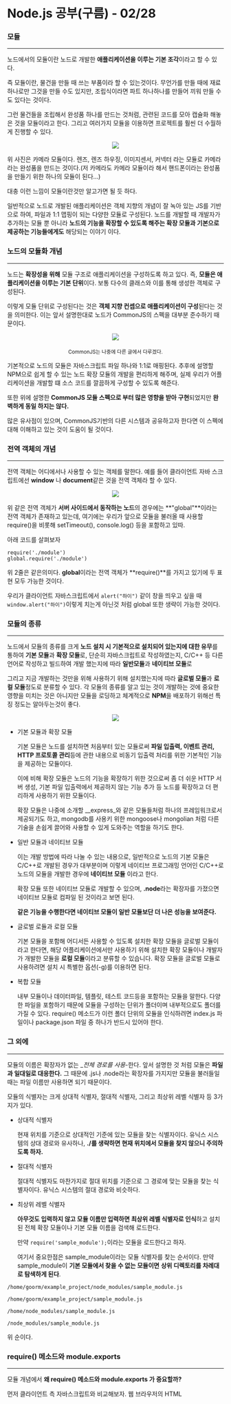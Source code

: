 # Node.js 공부(구름) - 02/28

### 모듈

---

노드에서의 모듈이란 노드로 개발한 **애플리케이션을 이루는 기본 조각**이라고 할 수 있다.

즉 모듈이란, 물건을 만들 때 쓰는 부품이라 할 수 있는것이다. 무언가를 만들 때에 재료 하나로만 그것을 만들 수도 있지만, 조립식이라면 파트 하나하나를 만들어 끼워 만들 수도 있다는 것이다.

그런 물건들을 조립해서 완성품 하나를 만드는 것처럼, 관련된 코드를 모아 캡슐화 해놓은 것을 모듈이라고 한다. 그리고 여러가지 모듈을 이용하면 프로젝트를 훨씬 더 수월하게 진행할 수 있다.

<center><img src="/assets/img/nodejs/2020-02-28-Node.js-공부(4)/1.png"></center>

위 사진은 카메라 모듈이다. 렌즈, 렌즈 하우징, 이미지센서, 커넥터 라는 모듈로 카메라라는 완성품을 만드는 것이다.(저 카메라도 카메라 모듈이라 해서 핸드폰이라는 완성품을 만들기 위한 하나의 모듈이 된다...)

대충 이런 느낌이 모듈이란것만 알고가면 될 듯 하다.

일반적으로 노드로 개발된 애플리케이션은 객체 지향의 개념이 잘 녹아 있는 JS를 기반으로 하여, 파일과 1:1 맵핑이 되는 다양한 모듈로 구성된다. 노드를 개발할 때 개발자가 추가하는 모듈 뿐 아니라 **노드의 기능을 확장할 수 있도록 해주는 확장 모듈과 기본으로 제공하는 기능들에게도** 해당되는 이야기 이다.

### 노드의 모듈화 개념

---

노드는 **확장성을 위해** 모듈 구조로 애플리케이션을 구성하도록 하고 있다. 즉, **모듈은 애플리케이션을 이루는 기본 단위**이다. 보통 다수의 클래스와 이를 통해 생성한 객체로 구성된다.

이렇게 모듈 단위로 구성된다는 것은 **객체 지향 컨셉으로 애플리케이션이 구성**된다는 것을 의미한다. 이는 앞서 설명한대로 노드가 CommonJS의 스펙을 대부분 준수하기 때문이다.

<center><img src="/assets/img/nodejs/2020-02-28-Node.js-공부(4)/2.png"></center>
<br><center><small>CommonJS는 나중에 다른 글에서 다루겠다.</small></center>

기본적으로 노드의 모듈은 자바스크립트 파일 하나와 1:1로 매핑된다. 추후에 설명할 NPM으로 쉽게 할 수 있는 노드 확장 모듈의 개발을 편리하게 해주며, 실제 우리가 어플리케이션을 개발할 떄 소스 코드를 깔끔하게 구성할 수 있도록 해준다.

또한 위에 설명한 **CommonJS 모듈 스펙으로 부터 많은 영향을 받아 구현**되었지만 **완벽하게 동일 하지는 않다.**

많은 유사점이 있으며, CommonJS기반의 다른 시스템과 공유하고자 한다면 이 스펙에 대해 이해하고 있는 것이 도움이 될 것이다.

### 전역 객체의 개념

---

전역 객체는 어디에서나 사용할 수 있는 객체를 말한다. 예를 들어 클라이언트 자바 스크립트에선 **window** 나 **document**같은 것을 전역 객체라 할 수 있다.

<center><img src="/assets/img/nodejs/2020-02-28-Node.js-공부(4)/3.png"></center>

위 같은 전역 객체가 **서버 사이드에서 동작하는 노드**의 경우에는 **"global"**이라는 전역 객체가 존재하고 있는데, 여기에는 우리가 앞으로 모듈을 불러올 때 사용할 require()을 비롯해 setTimeout(), console.log() 등을 포함하고 있따.

아래 코드를 살펴보자

    require('./module')
    global.require('./module')

위 2줄은 같은의미다. **global**이라는 전역 객체가 **require()**를 가지고 있기에 두 표현 모두 가능한 것이다.

우리가 클라이언트 자바스크립트에서 `alert("하이")` 같이 창을 띄우고 싶을 때 `window.alert("하이")`이렇게 치는게 아닌것 처럼 global 또한 생략이 가능한 것이다.

### 모듈의 종류

---

노드에서 모듈의 종류를 크게 **노드 설치 시 기본적으로 설치되어 있는지에 대한 유무**를 통하여 **기본 모듈**과 **확장 모듈**로, 단순히 자바스크립트로 작성하였는지, C/C++ 등 다른 언어로 작성하고 빌드하여 개발 했는지에 따라 **일반모듈**과 **네이티브 모듈**로

그리고 지금 개발하는 것만을 위해 사용하기 위해 설치했는지에 따라 **글로벌 모듈**과 **로컬 모듈**정도로 분류할 수 있다. 각 모듈의 종류를 알고 있는 것이 개발하는 것에 중요한 영향을 미치는 것은 아니지만 모듈을 로딩하고 체계적으로 **NPM**을 배포하기 위해선 특징 정도는 알아두는것이 좋다.

<center><img src="/assets/img/nodejs/2020-02-28-Node.js-공부(4)/4.png"></center>

- 기본 모듈과 확장 모듈

    기본 모듈은 노드를 설치하면 처음부터 있는 모듈로써 **파일 입출력, 이벤트 관리, HTTP 프로토콜 관리**등에 관한 내용으로 비동기 입출력 처리를 위한 기본적인 기능을 제공하는 모듈이다.

    이에 비해 확장 모듈은 노드의 기능을 확장하기 위한 것으로써 좀 더 쉬운 HTTP 서버 생성, 기본 파일 입출력에서 제공하지 않는 기능 추가 등 노드를 확장하고 더 편리하게 사용하기 위한 모듈이다.

    확장 모듈은 나중에 소개할 __express_와 같은 모듈들처럼 하나의 프레임워크로서 제공되기도 하고, mongodb를 사용키 위한 mongoose나 mongolian 처럼 다른 기술을 손쉽게 끌어와 사용할 수 있게 도와주는 역할을 하기도 한다.

- 일반 모듈과 네이티브 모듈

    이는 개발 방법에 따라 나눌 수 있는 내용으로, 일반적으로 노드의 기본 모듈은 C/C++로 개발된 경우가 대부분이며 이렇게 네이티브 프로그래밍 언어인 C/C++로 노드의 모듈을 개발한 경우에 **네이티브 모듈** 이라고 한다.

    확장 모듈 또한 네이티브 모듈로 개발할 수 있으며, **.node**라는 확장자를 가졌으면 네이티브 모듈로 컴파일 된 것이라고 보면 된다.

    **같은 기능을 수행한다면 네이티브 모듈이 일반 모듈보단 더 나은 성능을 보여준다.**

- 글로벌 로듈과 로컬 모듈

    기본 모듈을 포함해 어디서든 사용할 수 있도록 설치한 확장 모듈을 글로벌 모듈이라고 한다면, 해당 어플리케이션에서만 사용하기 위해 설치한 확장 모듈이나 개발자가 개발한 모듈을 **로컬 모듈**이라고 분류할 수 있습니다. 확장 모듈을 글로벌 모듈로 사용하려면 설치 시 특별한 옵션(-g)를 이용하면 된다.

- 복합 모듈

    내부 모듈이나 데이터파일, 템플릿, 테스트 코드등을 포함하는 모듈을 말한다. 다양한 파일을 포함하기 때문에 모듈을 구성하는 단위가 폴더이며 내부적으로도 폴더를 가질 수 있다. require() 메소드가 이런 폴더 단위의 모듈을 인식하려면 index.js 파일이나 package.json 파일 중 하나가 반드시 있어야 한다.

### 그 외에

---

모듈의 이름은 확장자가 없는 __전체 경로를 사용_-한다. 앞서 설명한 것 처럼 모듈은 **파일과 일대일로 대응한다.** 그 때문에 .js나 .node라는 확장자를 가지지만 모듈을 불러들일 때는 파일 이름만 사용하면 되기 때문이다.

모듈의 식별자는 크게 상대적 식별자, 절대적 식별자, 그리고 최상위 레벨 식별자 등 3가지가 있다.

- 상대적 식별자

    현재 위치를 기준으로 상대적인 기준에 있는 모듈을 찾는 식별자이다. 유닉스 시스템의 상대 경로와 유사하나, **./를 생략하면 현재 위치에서 모듈을 찾지 않으니 주의하도록 하자.**

- 절대적 식별자

    절대적 식별자도 마찬가지로 절대 위치를 기준으로 그 경로에 맞는 모듈을 찾는 식별자이다. 유닉스 시스템의 절대 경로와 비슷하다.

- 최상위 레벨 식별자

    **아무것도 입력하지 않고 모듈 이름만 입력하면 최상위 레벨 식별자로 인식**하고 설치된 전체 확장 모듈이나 기본 모듈 이름을 검색해 로드한다.

    만약 `require('sample_module');`이라는 모듈을 로드한다고 하자.

    여기서 중요한점은 sample_module이라는 모듈 식별자를 찾는 순서이다. 만약 sample_module이 **기본 모듈에서 찾을 수 없는 모듈이면** **상위 디렉토리를 차례대로 탐색하게 된다**.

`/home/goorm/example_project/node_modules/sample_module.js`

`/home/goorm/example_project/sample_module.js`

`/home/node_modules/sample_module.js`

`/node_modules/sample_module.js`

위 순이다.

### require() 메소드와 module.exports

---

모듈 개념에서 **왜 require() 메소드와 module.exports 가 중요할까?**

먼저 클라이언트 측 자바스크립트와 비교해보자. 웹 브라우저의 HTML <script> 태그로 필요한 JS를 연결하고 호출하게 되어있다.

    <html>
    	<body>
    		<sciprt src="goorm1.js"></script>
    	</body>
    </html>
    <!-- 예제는 구름EDU에서 가져왔다. -->

이렇게 HTML 스크립트로 명시된 JS 파일들은 웹브라우저에 의해 로딩되며 서로 참조하거나 호출한다.

**그런데 노드는 HTML을 사용하지 않는다.**

그래서 서로 다른 JS 끼리 참조하고 호출하는 방법이 필요하다. 여기서 등장하는게 바로 require(), module.exports이다.

require()메소드는 모듈 식별자인 module.exports를 이용해 모듈이 제공하는 함수나 객체 등을 반환한다. 만약 불러온 모듈이 다른 모듈이 있어야 한다면 그 모듈도 같이 로드하도록 되어있다.

이것이 **노드 모듈화에서 핵심**이다.

노드에서 하나의 JS 파일은 하나의 모듈이 될 수 있다. 이때 JS 파일 내부에 함수나 변수를 module.exports에 할당하면 외부에서 접근할 수 있다.